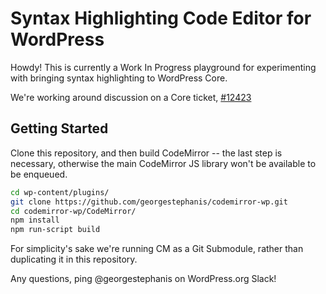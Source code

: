 # Syntax Highlighting Code Editor for WordPress

Howdy!  This is currently a Work In Progress playground for experimenting with bringing syntax highlighting to WordPress Core.

We're working around discussion on a Core ticket, [#12423](https://core.trac.wordpress.org/ticket/12423)

## Getting Started

Clone this repository, and then build CodeMirror -- the last step is necessary, otherwise the main CodeMirror JS library won't be available to be enqueued.

```bash
cd wp-content/plugins/
git clone https://github.com/georgestephanis/codemirror-wp.git
cd codemirror-wp/CodeMirror/
npm install
npm run-script build
```

For simplicity's sake we're running CM as a Git Submodule, rather than duplicating it in this repository.

Any questions, ping @georgestephanis on WordPress.org Slack!
